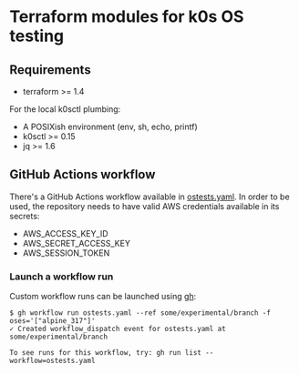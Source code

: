 # Terraform modules for k0s OS testing

## Requirements

* terraform >= 1.4

For the local k0sctl plumbing:

* A POSIXish environment (env, sh, echo, printf)
* k0sctl >= 0.15
* jq >= 1.6

## GitHub Actions workflow

There's a GitHub Actions workflow available in [ostests.yaml]. In order to be
used, the repository needs to have valid AWS credentials available in its
secrets:

* AWS_ACCESS_KEY_ID
* AWS_SECRET_ACCESS_KEY
* AWS_SESSION_TOKEN

[ostests.yaml]: ../../.github/workflows/ostests.yaml

### Launch a workflow run

Custom workflow runs can be launched using [gh]:

```console
$ gh workflow run ostests.yaml --ref some/experimental/branch -f oses='["alpine_317"]'
✓ Created workflow_dispatch event for ostests.yaml at some/experimental/branch

To see runs for this workflow, try: gh run list --workflow=ostests.yaml
```

[gh]: https://github.com/cli/cli

